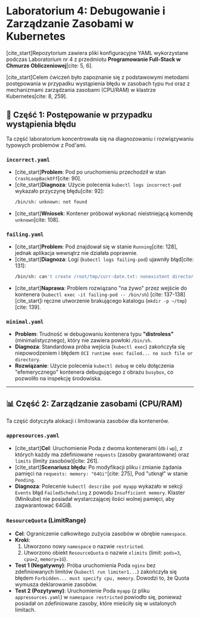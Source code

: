# Laboratorium 4: Debugowanie i Zarządzanie Zasobami w Kubernetes

[cite_start]Repozytorium zawiera pliki konfiguracyjne YAML wykorzystane podczas Laboratorium nr 4 z przedmiotu **Programowanie Full-Stack w Chmurze Obliczeniowej**[cite: 5, 6].

[cite_start]Celem ćwiczeń było zapoznanie się z podstawowymi metodami postępowania w przypadku wystąpienia błędu w zasobach typu `Pod` oraz z mechanizmami zarządzania zasobami (CPU/RAM) w klastrze Kubernetes[cite: 8, 259].

## 🔬 Część 1: Postępowanie w przypadku wystąpienia błędu

Ta część laboratorium koncentrowała się na diagnozowaniu i rozwiązywaniu typowych problemów z Pod'ami.

### `incorrect.yaml`
* [cite_start]**Problem**: Pod po uruchomieniu przechodził w stan `CrashLoopBackOff`[cite: 90].
* [cite_start]**Diagnoza**: Użycie polecenia `kubectl logs incorrect-pod` wykazało przyczynę błędu[cite: 92]:
    ```bash
    /bin/sh: unknown: not found
    ```
* [cite_start]**Wniosek**: Kontener próbował wykonać nieistniejącą komendę `unknown`[cite: 108].

### `failing.yaml`
* [cite_start]**Problem**: Pod znajdował się w stanie `Running`[cite: 128], jednak aplikacja wewnątrz nie działała poprawnie.
* [cite_start]**Diagnoza**: Logi (`kubectl logs failing-pod`) ujawniły błąd[cite: 131]:
    ```bash
    /bin/sh: can't create /root/tmp/curr-date.txt: nonexistent directory
    ```
* [cite_start]**Naprawa**: Problem rozwiązano "na żywo" przez wejście do kontenera (`kubectl exec -it failing-pod -- /bin/sh`) [cite: 137-138] [cite_start]i ręczne utworzenie brakującego katalogu (`mkdir -p ~/tmp`)[cite: 139].

### `minimal.yaml`
* **Problem**: Trudność w debugowaniu kontenera typu **"distroless"** (minimalistycznego), który nie zawiera powłoki `/bin/sh`.
* **Diagnoza**: Standardowa próba wejścia (`kubectl exec`) zakończyła się niepowodzeniem i błędem `OCI runtime exec failed... no such file or directory`.
* **Rozwiązanie**: Użycie polecenia `kubectl debug` w celu dołączenia "efemerycznego" kontenera debugującego z obrazu `busybox`, co pozwoliło na inspekcję środowiska.

---

## 📊 Część 2: Zarządzanie zasobami (CPU/RAM)

Ta część dotyczyła alokacji i limitowania zasobów dla kontenerów.

### `appresources.yaml`
* [cite_start]**Cel**: Uruchomienie Poda z dwoma kontenerami (`db` i `wp`), z których każdy ma zdefiniowane `requests` (zasoby gwarantowane) oraz `limits` (limity zasobów)[cite: 261].
* [cite_start]**Scenariusz błędu**: Po modyfikacji pliku i zmianie żądania pamięci na `requests: memory: "64Gi"`[cite: 275], Pod "utknął" w stanie `Pending`.
* **Diagnoza**: Polecenie `kubectl describe pod myapp` wykazało w sekcji `Events` błąd `FailedScheduling` z powodu `Insufficient memory`. Klaster (Minikube) nie posiadał wystarczającej ilości wolnej pamięci, aby zagwarantować 64GiB.

### `ResourceQuota` (LimitRange)
* **Cel**: Ograniczenie całkowitego zużycia zasobów w obrębie `namespace`.
* **Kroki**:
    1.  Utworzono nowy `namespace` o nazwie `restricted`.
    2.  Utworzono obiekt `ResourceQuota` o nazwie `xlimits` (limit: `pods=3`, `cpu=2`, `memory=1G`).
* **Test 1 (Negatywny)**: Próba uruchomienia Poda `nginx` bez zdefiniowanych limitów (`kubectl run limiter1...`) zakończyła się błędem `Forbidden... must specify cpu, memory`. Dowodzi to, że Quota wymusza deklarowanie zasobów.
* **Test 2 (Pozytywny)**: Uruchomienie Poda `myapp` (z pliku `appresources.yaml`) w `namespace restricted` powiodło się, ponieważ posiadał on zdefiniowane zasoby, które mieściły się w ustalonych limitach.
